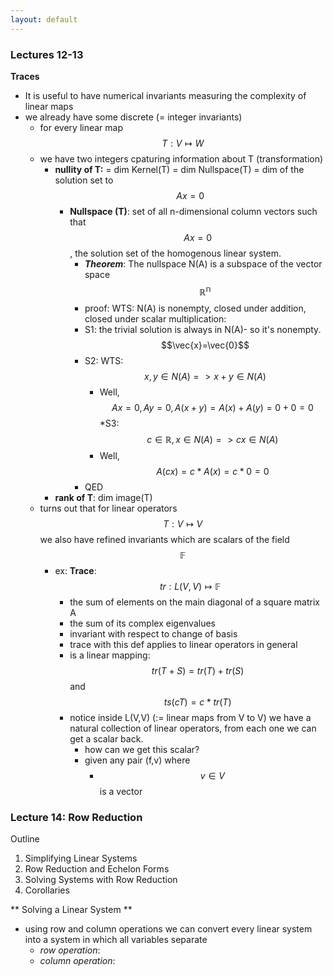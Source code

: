 ```yaml
---
layout: default
---
```

<script type="text/javascript" async
  src="https://cdn.mathjax.org/mathjax/latest/MathJax.js?config=TeX-MML-AM_CHTML">
</script>

### Lectures 12-13

**Traces**
* It is useful to have numerical invariants measuring the complexity of linear maps 
* we already have some discrete (= integer invariants) 
    - for every linear map $$T: V \mapsto W$$
    - we have two integers cpaturing information about T (transformation)
        + **nullity of T:** = dim Kernel(T) = dim Nullspace(T) = dim of the solution set to $$Ax=0$$
            + **Nullspace (T)**: set of all n-dimensional column vectors such that $$Ax=0$$, the solution set of the homogenous linear system. 
                * **_Theorem_**: The nullspace N(A) is a subspace of the vector space $$\mathbb{R^{n}}$$
                * proof: WTS: N(A) is nonempty, closed under addition, closed under scalar multiplication:
                * S1: the trivial solution is always in N(A)- so it's nonempty. $$\vec{x}=\vec{0}$$
                * S2: WTS: $$ x,y \in N(A) => x+y \in N(A)$$
                    * Well, $$ Ax = 0, Ay = 0, A(x+y) = A(x) + A(y) = 0 + 0 = 0 $$
                *S3: $$c \in \mathbb{R}, x \in N(A) => cx \in N(A)$$
                    * Well, $$A(cx)=c*A(x) = c * 0 = 0$$
                * QED
        + **rank of T**: dim image(T)
    - turns out that for linear operators $$T: V \mapsto V$$ we also have refined invariants which are scalars of the field $$\mathbb{F}$$ 
        + ex: **Trace**: $$tr: L(V,V) \mapsto \mathbb{F}$$
            * the sum of elements on the main diagonal of a square matrix A
            * the sum of its complex eigenvalues
            * invariant with respect to change of basis
            * trace with this def applies to linear operators in general
            * is a linear mapping: $$tr(T + S) = tr(T) + tr(S)$$ and $$ ts(cT)= c*tr(T) $$
            * notice inside L(V,V) (:= linear maps from V to V) we have a natural collection of linear operators, from each one we can get a scalar back. 
                * how can we get this scalar? 
                * given any pair (f,v) where 
                    * $$v \in V$$ is a vector 

### Lecture 14: Row Reduction

Outline
1. Simplifying Linear Systems
2. Row Reduction and Echelon Forms
3. Solving Systems with Row Reduction
4. Corollaries

** Solving a Linear System **
*  using row and column operations we can convert every linear system into a system in which all variables separate
    -  _row operation_: 
    -  _column operation_:
